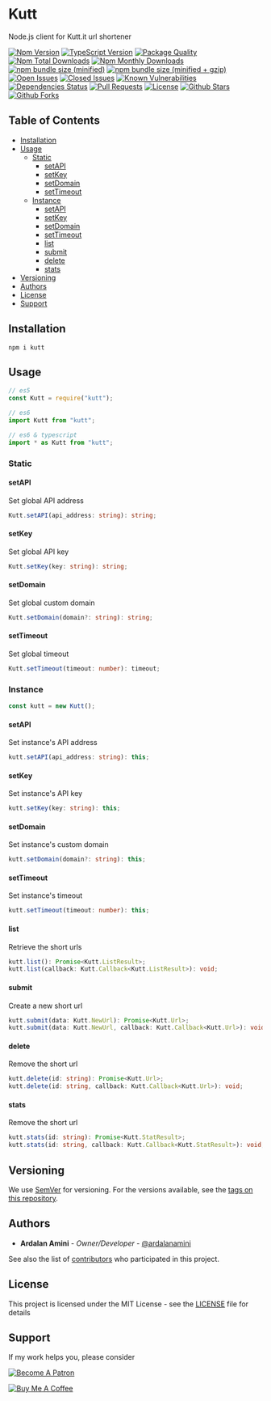 # Kutt <!-- omit in toc -->

Node.js client for Kutt.it url shortener

[![Npm Version](https://img.shields.io/npm/v/kutt.svg)](https://www.npmjs.com/package/kutt)
[![TypeScript Version](https://img.shields.io/npm/types/kutt.svg)](https://www.typescriptlang.org)
[![Package Quality](https://npm.packagequality.com/shield/kutt.svg)](https://packagequality.com/#?package=kutt)
[![Npm Total Downloads](https://img.shields.io/npm/dt/kutt.svg)](https://www.npmjs.com/package/kutt)
[![Npm Monthly Downloads](https://img.shields.io/npm/dm/kutt.svg)](https://www.npmjs.com/package/kutt)
[![npm bundle size (minified)](https://img.shields.io/bundlephobia/min/kutt.svg)](https://www.npmjs.com/package/kutt)
[![npm bundle size (minified + gzip)](https://img.shields.io/bundlephobia/minzip/kutt.svg)](https://www.npmjs.com/package/kutt)
[![Open Issues](https://img.shields.io/github/issues-raw/ardalanamini/node-kutt.svg)](https://github.com/ardalanamini/node-kutt/issues?q=is%3Aopen+is%3Aissue)
[![Closed Issues](https://img.shields.io/github/issues-closed-raw/ardalanamini/node-kutt.svg)](https://github.com/ardalanamini/node-kutt/issues?q=is%3Aissue+is%3Aclosed)
[![Known Vulnerabilities](https://snyk.io/test/github/ardalanamini/node-kutt/badge.svg?targetFile=package.json)](https://snyk.io/test/github/ardalanamini/node-kutt?targetFile=package.json)
[![Dependencies Status](https://david-dm.org/ardalanamini/node-kutt.svg)](https://david-dm.org/ardalanamini/node-kutt)
[![Pull Requests](https://img.shields.io/badge/PRs-Welcome-brightgreen.svg)](https://github.com/ardalanamini/node-kutt/pulls)
[![License](https://img.shields.io/github/license/ardalanamini/node-kutt.svg)](https://github.com/ardalanamini/node-kutt/blob/master/LICENSE)
[![Github Stars](https://img.shields.io/github/stars/ardalanamini/node-kutt.svg?style=social&label=Stars)](https://github.com/ardalanamini/node-kutt)
[![Github Forks](https://img.shields.io/github/forks/ardalanamini/node-kutt.svg?style=social&label=Fork)](https://github.com/ardalanamini/node-kutt)

## Table of Contents <!-- omit in toc -->

- [Installation](#installation)
- [Usage](#usage)
  - [Static](#static)
    - [setAPI](#setapi)
    - [setKey](#setkey)
    - [setDomain](#setdomain)
    - [setTimeout](#settimeout)
  - [Instance](#instance)
    - [setAPI](#setapi-1)
    - [setKey](#setkey-1)
    - [setDomain](#setdomain-1)
    - [setTimeout](#settimeout-1)
    - [list](#list)
    - [submit](#submit)
    - [delete](#delete)
    - [stats](#stats)
- [Versioning](#versioning)
- [Authors](#authors)
- [License](#license)
- [Support](#support)

## Installation

`npm i kutt`

## Usage

```typescript
// es5
const Kutt = require("kutt");

// es6
import Kutt from "kutt";

// es6 & typescript
import * as Kutt from "kutt";
```

### Static

#### setAPI

Set global API address

```typescript
Kutt.setAPI(api_address: string): string;
```

#### setKey

Set global API key

```typescript
Kutt.setKey(key: string): string;
```

#### setDomain

Set global custom domain

```typescript
Kutt.setDomain(domain?: string): string;
```

#### setTimeout

Set global timeout

```typescript
Kutt.setTimeout(timeout: number): timeout;
```

### Instance

```typescript
const kutt = new Kutt();
```

#### setAPI

Set instance's API address

```typescript
kutt.setAPI(api_address: string): this;
```

#### setKey

Set instance's API key

```typescript
kutt.setKey(key: string): this;
```

#### setDomain

Set instance's custom domain

```typescript
kutt.setDomain(domain?: string): this;
```

#### setTimeout

Set instance's timeout

```typescript
kutt.setTimeout(timeout: number): this;
```

#### list

Retrieve the short urls

```typescript
kutt.list(): Promise<Kutt.ListResult>;
kutt.list(callback: Kutt.Callback<Kutt.ListResult>): void;
```

#### submit

Create a new short url

```typescript
kutt.submit(data: Kutt.NewUrl): Promise<Kutt.Url>;
kutt.submit(data: Kutt.NewUrl, callback: Kutt.Callback<Kutt.Url>): void;
```

#### delete

Remove the short url

```typescript
kutt.delete(id: string): Promise<Kutt.Url>;
kutt.delete(id: string, callback: Kutt.Callback<Kutt.Url>): void;
```

#### stats

Remove the short url

```typescript
kutt.stats(id: string): Promise<Kutt.StatResult>;
kutt.stats(id: string, callback: Kutt.Callback<Kutt.StatResult>): void;
```

## Versioning

We use [SemVer](http://semver.org) for versioning. For the versions available, see the [tags on this repository](https://github.com/ardalanamini/kutt/tags).

## Authors

- **Ardalan Amini** - *Owner/Developer* - [@ardalanamini](https://github.com/ardalanamini)

See also the list of [contributors](https://github.com/ardalanamini/kutt/contributors) who participated in this project.

## License

This project is licensed under the MIT License - see the [LICENSE](LICENSE) file for details

## Support

If my work helps you, please consider

[![Become A Patron](https://c5.patreon.com/external/logo/become_a_patron_button.png)](https://www.patreon.com/ardalanamini)

[![Buy Me A Coffee](https://www.buymeacoffee.com/assets/img/custom_images/orange_img.png)](https://www.buymeacoffee.com/ardalanamini)
